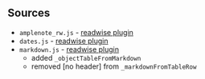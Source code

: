 
## Sources

- `amplenote_rw.js` - [readwise plugin](https://github.com/alloy-org/readwise/blob/main/lib/amplenote_rw.js)
- `dates.js` - [readwise plugin](https://github.com/alloy-org/readwise/blob/main/lib/amplenote_rw.js)
- `markdown.js` - [readwise plugin](https://github.com/alloy-org/readwise/blob/main/lib/amplenote_rw.js)
  - added `_objectTableFromMarkdown`
  - removed [no header] from `_markdownFromTableRow`

